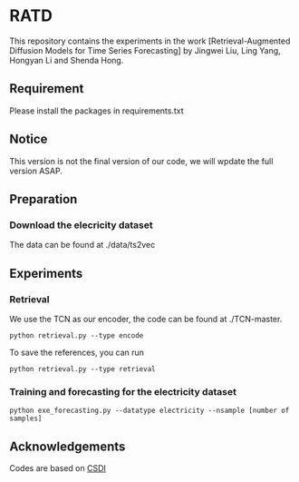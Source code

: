 # RATD
This repository contains the experiments in the work [Retrieval-Augmented Diffusion Models
for Time Series Forecasting] by Jingwei Liu, Ling Yang, Hongyan Li and Shenda Hong.

## Requirement

Please install the packages in requirements.txt

## Notice

This version is not the final version of our code, we will wpdate the full version ASAP.

## Preparation

### Download the elecricity dataset 
The data can be found at ./data/ts2vec

## Experiments 

### Retrieval
We use the TCN as our encoder, the code can be found at ./TCN-master. 
```shell
python retrieval.py --type encode
```
To save the references, you can run

```shell
python retrieval.py --type retrieval
```
### Training and forecasting for the electricity dataset
```shell
python exe_forecasting.py --datatype electricity --nsample [number of samples]
```

## Acknowledgements

Codes are based on [CSDI](https://github.com/ermongroup/CSDI)



